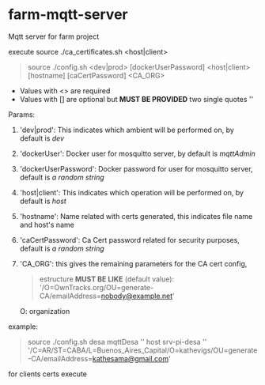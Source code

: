 # farm-mqtt-server
Mqtt server for farm project

execute 
source ./ca_certificates.sh <host|client> 
> source ./config.sh <dev|prod> <dockerUser> [dockerUserPassword] <host|client> [hostname] [caCertPassword] <CA_ORG> 

* Values with <> are required<br>
* Values with [] are optional but **MUST BE PROVIDED** two single quotes ''

Params:
1. 'dev|prod': This indicates which ambient will be performed on, by default is *dev*
2. 'dockerUser': Docker user for mosquitto server, by default is *mqttAdmin*
3. 'dockerUserPassword': Docker password for user for mosquitto server, default is *a random string* 
4. 'host|client': This indicates which operation will be performed on, by default is *host*
5. 'hostname': Name related with certs generated, this indicates file name and host's name
6. 'caCertPassword': Ca Cert password related for security purposes, default is *a random string* 
7. 'CA_ORG': this gives the remaining parameters for the CA cert config, <br>
    > estructure **MUST BE LIKE** (default value): '/O=OwnTracks.org/OU=generate-CA/emailAddress=nobody@example.net'

    O: organization


example:
>source ./config.sh desa mqttDesa '' host srv-pi-desa '' '/C=AR/ST=CABA/L=Buenos_Aires_Capital/O=kathevigs/OU=generate-CA/emailAddress=kathesama@gmail.com'

for clients certs execute
>
